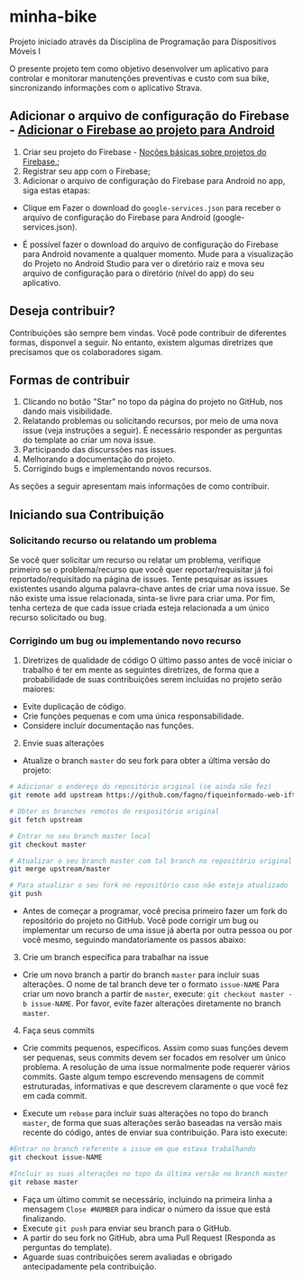# minha-bike
Projeto iniciado através da Disciplina de Programação para Dispositivos Móveis I

O presente projeto tem como objetivo desenvolver um aplicativo para controlar e monitorar manutenções preventivas e custo com sua bike, sincronizando informações com o aplicativo Strava. 

## Adicionar o arquivo de configuração do Firebase - [Adicionar o Firebase ao projeto para Android](https://firebase.google.com/docs/android/setup?authuser=0)

1. Criar seu projeto do Firebase - [Noções básicas sobre projetos do Firebase.](https://firebase.google.com/docs/projects/learn-more?authuser=0);
2. Registrar seu app com o Firebase;
3. Adicionar o arquivo de configuração do Firebase para Android no app, siga estas etapas:

- Clique em Fazer o download do `google-services.json` para receber o arquivo de configuração do Firebase para Android (google-services.json).

- É possível fazer o download do arquivo de configuração do Firebase para Android novamente a qualquer momento. Mude para a visualização do Projeto no Android Studio para ver o diretório raiz e mova seu arquivo de configuração para o diretório (nível do app) do seu aplicativo. 

## Deseja contribuir?

Contribuições são sempre bem vindas. Você pode contribuir de diferentes formas, disponvel a seguir. No entanto, existem algumas diretrizes que precisamos que os colaboradores sigam. 

## Formas de contribuir

1. Clicando no botão "Star" no topo da página do projeto no GitHub, nos dando mais visibilidade.
1. Relatando problemas ou solicitando recursos, por meio de uma nova issue (veja instruções a seguir). É necessário responder as perguntas do template ao criar um nova issue.
1. Participando das discurssões nas issues.
1. Melhorando a documentação do projeto.
1. Corrigindo bugs e implementando novos recursos.

As seções a seguir apresentam mais informações de como contribuir.

## Iniciando sua Contribuição

### Solicitando recurso ou relatando um problema
Se você quer solicitar um recurso ou relatar um problema, verifique primeiro se o problema/recurso que você quer reportar/requisitar já foi reportado/requisitado na página de issues. Tente pesquisar as issues existentes usando alguma palavra-chave antes de criar uma nova issue. Se não existe uma issue relacionada, sinta-se livre para criar uma. Por fim, tenha certeza de que cada issue criada esteja relacionada a um único recurso solicitado ou bug.

### Corrigindo um bug ou implementando novo recurso

1. Diretrizes de qualidade de código
O último passo antes de você iniciar o trabalho é ter em mente as seguintes diretrizes, de forma que a probabilidade de suas contribuições serem incluídas no projeto serão maiores:

- Evite duplicação de código.
- Crie funções pequenas e com uma única responsabilidade.
- Considere incluir documentação nas funções.

2. Envie suas alterações
- Atualize o branch `master` do seu fork para obter a última versão do projeto:

````bash
# Adicionar o endereço do repositório original (se ainda não fez)
git remote add upstream https://github.com/fagno/fiqueinformado-web-ifto.git

# Obter os branches remotos do respositório original
git fetch upstream

# Entrar no seu branch master local
git checkout master

# Atualizar o seu branch master com tal branch no repositório original
git merge upstream/master

# Para atualizar o seu fork no repositório caso não esteja atualizado 
git push

````

- Antes de começar a programar, você precisa primeiro fazer um fork do repositório do projeto no GitHub. Você pode corrigir um bug ou implementar um recurso de uma issue já aberta por outra pessoa ou por você mesmo, seguindo mandatoriamente os passos abaixo:

3. Crie um branch específica para trabalhar na issue

- Crie um novo branch a partir do branch `master` para incluir suas alterações. O nome de tal branch deve ter o formato `issue-NAME`
Para criar um novo branch a partir de `master`, execute: `git checkout master -b issue-NAME`. Por favor, evite fazer alterações diretamente no branch `master`.

4. Faça seus commits
- Crie commits pequenos, específicos. Assim como suas funções devem ser pequenas, seus commits devem ser focados em resolver um único problema. A resolução de uma issue normalmente pode requerer vários commits. Gaste algum tempo escrevendo mensagens de commit estruturadas, informativas e que descrevem claramente o que você fez em cada commit. 

- Execute um `rebase` para incluir suas alterações no topo do branch `master`, de forma que suas alterações serão baseadas na versão mais recente do código, antes de enviar sua contribuição. Para isto execute:

```bash
#Entrar no branch referente a issue em que estava trabalhando
git checkout issue-NAME

#Incluir as suas alterações no topo da última versão no branch master
git rebase master
```

- Faça um último commit se necessário, incluindo na primeira linha a mensagem `Close #NUMBER` para indicar o número da issue que está finalizando.
- Execute `git push` para enviar seu branch para o GitHub.
- A partir do seu fork no GitHub, abra uma Pull Request (Responda as perguntas do template).
- Aguarde suas contribuições serem avaliadas e obrigado antecipadamente pela contribuição.
